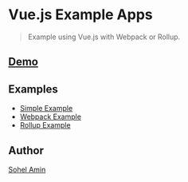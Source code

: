 # Vue.js Example Apps

> Example using Vue.js with Webpack or Rollup.

## [Demo](http://sohelamin.github.io/vue-example)

## Examples
* [Simple Example](https://github.com/sohelamin/vue-example/blob/master/index.html)
* [Webpack Example](https://github.com/sohelamin/vue-example/tree/master/vue-webpack)
* [Rollup Example](https://github.com/sohelamin/vue-example/tree/master/vue-rollup)

## Author
[Sohel Amin](http://www.sohelamin.com)
